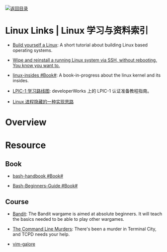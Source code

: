 [![返回目录](https://user-images.githubusercontent.com/5803001/38079637-ff0abcf0-3371-11e8-9b76-ad651620afc7.jpg)](https://github.com/wxyyxc1992/Awesome-Links)

# Linux Links | Linux 学习与资料索引

- [Build yourself a Linux](https://github.com/MichielDerhaeg/build-linux): A short tutorial about building Linux based operating systems.

- [Wipe and reinstall a running Linux system via SSH, without rebooting. You know you want to.](https://github.com/marcan/takeover.sh)

- [linux-insides #Book#](https://github.com/0xAX/linux-insides): A book-in-progress about the linux kernel and its insides.

* [LPIC-1 学习路线图](http://www.ibm.com/developerworks/cn/linux/l-lpic1-map/index.html): developerWorks 上的 LPIC-1 认证准备教程指南。

* [Linux 进程隐藏的一种实现思路 ](http://www.freebuf.com/articles/system/117234.html)

# Overview

# Resource

## Book

- [bash-handbook #Book#](https://github.com/denysdovhan/bash-handbook)

- [Bash-Beginners-Guide #Book#](http://www.tldp.org/LDP/Bash-Beginners-Guide/html/sect_01_01.html)

## Course

- [Bandit](http://overthewire.org/wargames/bandit/bandit1.html): The Bandit wargame is aimed at absolute beginners. It will teach the basics needed to be able to play other wargames.

- [The Command Line Murders](https://github.com/veltman/clmystery): There's been a murder in Terminal City, and TCPD needs your help.

- [vim-galore](https://github.com/mhinz/vim-galore#buffers-windows-tabs)
